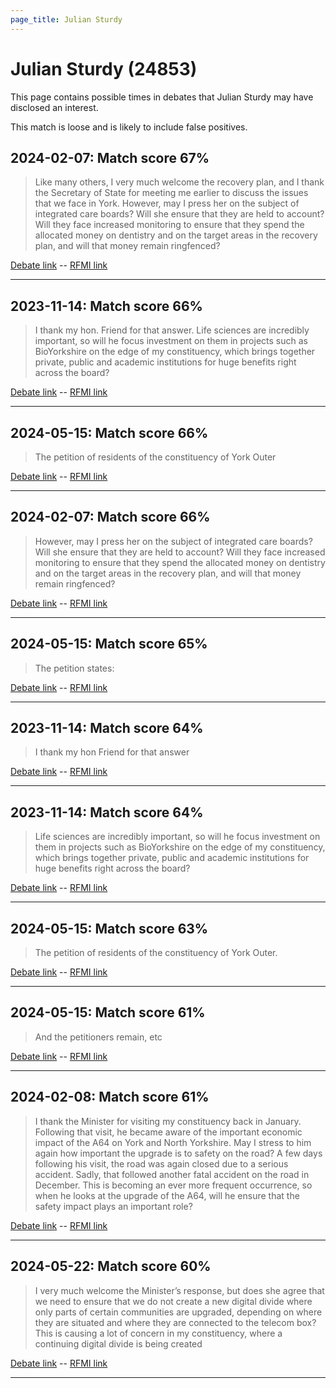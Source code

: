 ```yaml
---
page_title: Julian Sturdy
---
```


# Julian Sturdy  (24853)

This page contains possible times in debates that Julian Sturdy may have disclosed an interest.

This match is loose and is likely to include false positives. 



## 2024-02-07: Match score 67%

>Like many others, I very much welcome the recovery plan, and I thank the Secretary of State for meeting me earlier to discuss the issues that we face in York. However, may I press her on the subject of integrated care boards? Will she ensure that they are held to account? Will they face increased monitoring to ensure that they spend the allocated money on dentistry and on the target areas in the recovery plan, and will that money remain ringfenced?

[Debate link](https://www.theyworkforyou.com/debates/?id=2024-02-07c.268.5)  --  [RFMI link](https://www.theyworkforyou.com/mp/24853/register)


---



## 2023-11-14: Match score 66%

>I thank my hon. Friend for that answer. Life sciences are incredibly important, so will he focus investment on them in projects such as BioYorkshire on the edge of my constituency, which brings together private, public and academic institutions for huge benefits right across the board?

[Debate link](https://www.theyworkforyou.com/debates/?id=2023-11-14b.500.3)  --  [RFMI link](https://www.theyworkforyou.com/mp/24853/register)


---



## 2024-05-15: Match score 66%

>The petition of residents of the constituency of York Outer

[Debate link](https://www.theyworkforyou.com/debates/?id=2024-05-15c.395.1)  --  [RFMI link](https://www.theyworkforyou.com/mp/24853/register)


---



## 2024-02-07: Match score 66%

>However, may I press her on the subject of integrated care boards? Will she ensure that they are held to account? Will they face increased monitoring to ensure that they spend the allocated money on dentistry and on the target areas in the recovery plan, and will that money remain ringfenced?

[Debate link](https://www.theyworkforyou.com/debates/?id=2024-02-07c.268.5)  --  [RFMI link](https://www.theyworkforyou.com/mp/24853/register)


---



## 2024-05-15: Match score 65%

>The petition states:

[Debate link](https://www.theyworkforyou.com/debates/?id=2024-05-15c.395.1)  --  [RFMI link](https://www.theyworkforyou.com/mp/24853/register)


---



## 2023-11-14: Match score 64%

>I thank my hon Friend for that answer

[Debate link](https://www.theyworkforyou.com/debates/?id=2023-11-14b.500.3)  --  [RFMI link](https://www.theyworkforyou.com/mp/24853/register)


---



## 2023-11-14: Match score 64%

>Life sciences are incredibly important, so will he focus investment on them in projects such as BioYorkshire on the edge of my constituency, which brings together private, public and academic institutions for huge benefits right across the board?

[Debate link](https://www.theyworkforyou.com/debates/?id=2023-11-14b.500.3)  --  [RFMI link](https://www.theyworkforyou.com/mp/24853/register)


---



## 2024-05-15: Match score 63%

>The petition of residents of the constituency of York Outer.

[Debate link](https://www.theyworkforyou.com/debates/?id=2024-05-15c.395.1)  --  [RFMI link](https://www.theyworkforyou.com/mp/24853/register)


---



## 2024-05-15: Match score 61%

>And the petitioners remain, etc

[Debate link](https://www.theyworkforyou.com/debates/?id=2024-05-15c.395.1)  --  [RFMI link](https://www.theyworkforyou.com/mp/24853/register)


---



## 2024-02-08: Match score 61%

>I thank the Minister for visiting my constituency back in January. Following that visit, he became aware of the important economic impact of the A64 on York and North Yorkshire. May I stress to him again how important the upgrade is to safety on the road? A few days following his visit, the road was again closed due to a serious accident. Sadly, that followed another fatal accident on the road in December. This is  becoming an ever more frequent occurrence, so when he looks at the upgrade of the A64, will he ensure that the safety impact plays an important role?

[Debate link](https://www.theyworkforyou.com/debates/?id=2024-02-08b.355.8)  --  [RFMI link](https://www.theyworkforyou.com/mp/24853/register)


---



## 2024-05-22: Match score 60%

>I very much welcome the Minister’s response, but does she agree that we need to ensure that we do not create a new digital divide where only parts of certain communities are upgraded, depending on where they are situated and where they are connected to the telecom box? This is causing a lot of concern in my constituency, where a continuing digital divide is being created

[Debate link](https://www.theyworkforyou.com/debates/?id=2024-05-22b.853.8)  --  [RFMI link](https://www.theyworkforyou.com/mp/24853/register)


---


